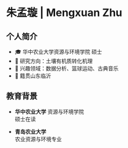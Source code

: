 # 朱孟璇 | Mengxuan Zhu  

## 个人简介  
- 🎓 华中农业大学资源与环境学院 硕士  
- 🔬 研究方向：土壤有机质转化机理  
- 🎯 兴趣领域：数据分析、篮球运动、古典音乐  
- 📍 籍贯山东临沂  

## 教育背景  
- **华中农业大学** 资源与环境学院  
  硕士在读

- **青岛农业大学**  
  农业资源与环境专业  
